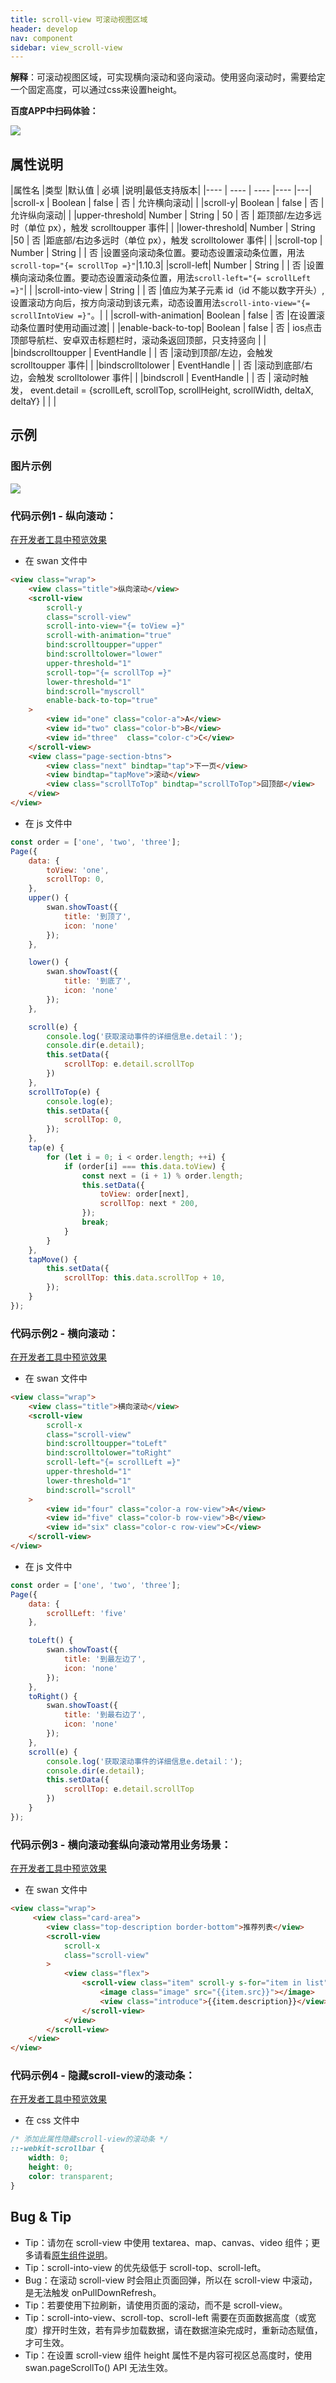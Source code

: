 ```yaml
---
title: scroll-view 可滚动视图区域
header: develop
nav: component
sidebar: view_scroll-view
---
```





**解释**：可滚动视图区域，可实现横向滚动和竖向滚动。使用竖向滚动时，需要给定一个固定高度，可以通过css来设置height。

**百度APP中扫码体验：**

<img src="https://b.bdstatic.com/miniapp/assets/images/doc_demo/scroll-view.png"  class="demo-qrcode-image" />

## **属性说明**

|属性名 |类型  |默认值  | 必填 |说明|最低支持版本|
|---- | ---- | ---- |---- |---|
|scroll-x | Boolean  |  false  | 否 | 允许横向滚动| |
|scroll-y| Boolean  | false | 否 |允许纵向滚动| |
|upper-threshold| Number &#124; String | 50 | 否 | 距顶部/左边多远时（单位 px），触发 scrolltoupper 事件| |
|lower-threshold| Number &#124; String |50 | 否 |距底部/右边多远时（单位 px），触发 scrolltolower 事件| |
|scroll-top | Number &#124; String  | | 否 |设置竖向滚动条位置。要动态设置滚动条位置，用法`scroll-top="{= scrollTop =}"`|1.10.3|
|scroll-left| Number &#124; String  | | 否 |设置横向滚动条位置。要动态设置滚动条位置，用法`scroll-left="{= scrollLeft =}"`| |
|scroll-into-view | String  | | 否 |值应为某子元素 id（id 不能以数字开头）,设置滚动方向后，按方向滚动到该元素，动态设置用法`scroll-into-view="{= scrollIntoView =}"`。| |
|scroll-with-animation| Boolean  | false | 否 |在设置滚动条位置时使用动画过渡| |
|enable-back-to-top| Boolean | false | 否 | ios点击顶部导航栏、安卓双击标题栏时，滚动条返回顶部，只支持竖向 | |
|bindscrolltoupper | EventHandle  | | 否 |滚动到顶部/左边，会触发 scrolltoupper 事件| |
|bindscrolltolower | EventHandle |  | 否 |滚动到底部/右边，会触发 scrolltolower 事件| |
|bindscroll | EventHandle | | 否 | 滚动时触发， event.detail = {scrollLeft, scrollTop, scrollHeight, scrollWidth, deltaX, deltaY} | | |

## 示例
### **图片示例**

<div class="m-doc-custom-examples">
    <div class="m-doc-custom-examples-correct">
        <img src=" https://b.bdstatic.com/miniapp/images/scroll-view.gif">
    </div>
    <div class="m-doc-custom-examples-correct">
        <img src=" ">
    </div>
    <div class="m-doc-custom-examples-correct">
        <img src=" ">
    </div>     
</div>

### **代码示例1 - 纵向滚动**：

<a href="swanide://fragment/f8ad424521036b9ccdd86ab5d46d13581575277042020" title="在开发者工具中预览效果" target="_self">在开发者工具中预览效果</a>

* 在 swan 文件中

```html
<view class="wrap">
    <view class="title">纵向滚动</view>
    <scroll-view
        scroll-y
        class="scroll-view"
        scroll-into-view="{= toView =}"
        scroll-with-animation="true"
        bind:scrolltoupper="upper"
        bind:scrolltolower="lower"
        upper-threshold="1"
        scroll-top="{= scrollTop =}"
        lower-threshold="1"
        bind:scroll="myscroll"
        enable-back-to-top="true"
    >
        <view id="one" class="color-a">A</view>
        <view id="two" class="color-b">B</view>
        <view id="three"  class="color-c">C</view>
    </scroll-view>
    <view class="page-section-btns">
        <view class="next" bindtap="tap">下一页</view>
        <view bindtap="tapMove">滚动</view>
        <view class="scrollToTop" bindtap="scrollToTop">回顶部</view>
    </view>
</view>

```
* 在 js 文件中

```js
const order = ['one', 'two', 'three'];
Page({
    data: {
        toView: 'one',
        scrollTop: 0,
    },
    upper() {
        swan.showToast({
            title: '到顶了',
            icon: 'none'
        });
    },

    lower() {
        swan.showToast({
            title: '到底了',
            icon: 'none'
        });
    },

    scroll(e) {
        console.log('获取滚动事件的详细信息e.detail：');
        console.dir(e.detail);
        this.setData({
            scrollTop: e.detail.scrollTop
        })
    },
    scrollToTop(e) {
        console.log(e);
        this.setData({
            scrollTop: 0,
        });
    },
    tap(e) {
        for (let i = 0; i < order.length; ++i) {
            if (order[i] === this.data.toView) {
                const next = (i + 1) % order.length;
                this.setData({
                    toView: order[next],
                    scrollTop: next * 200,
                });
                break;
            }
        }
    },
    tapMove() {
        this.setData({
            scrollTop: this.data.scrollTop + 10,
        });
    }
});
```

### **代码示例2 - 横向滚动**：

<a href="swanide://fragment/c7549d583ae0a9fb6c76736d15b317691575276812900" title="在开发者工具中预览效果" target="_self">在开发者工具中预览效果</a>

* 在 swan 文件中

```html
<view class="wrap">
    <view class="title">横向滚动</view>
    <scroll-view
        scroll-x
        class="scroll-view"
        bind:scrolltoupper="toLeft"
        bind:scrolltolower="toRight"
        scroll-left="{= scrollLeft =}"
        upper-threshold="1"
        lower-threshold="1"
        bind:scroll="scroll"
    >
        <view id="four" class="color-a row-view">A</view>
        <view id="five" class="color-b row-view">B</view>
        <view id="six" class="color-c row-view">C</view>
    </scroll-view>
</view>

```
* 在 js 文件中

```js
const order = ['one', 'two', 'three'];
Page({
    data: {
        scrollLeft: 'five'
    },

    toLeft() {
        swan.showToast({
            title: '到最左边了',
            icon: 'none'
        });
    },
    toRight() {
        swan.showToast({
            title: '到最右边了',
            icon: 'none'
        });
    },
    scroll(e) {
        console.log('获取滚动事件的详细信息e.detail：');
        console.dir(e.detail);
        this.setData({
            scrollTop: e.detail.scrollTop
        })
    }
});
```

### **代码示例3 - 横向滚动套纵向滚动常用业务场景**：
<a href="swanide://fragment/b8dd91b985ad471daeb43f8b79d7bc011575813000917" title="在开发者工具中预览效果" target="_self">在开发者工具中预览效果</a>
* 在 swan 文件中
```html
<view class="wrap">
     <view class="card-area">
        <view class="top-description border-bottom">推荐列表</view>
        <scroll-view
            scroll-x
            class="scroll-view"
        >
            <view class="flex">
                <scroll-view class="item" scroll-y s-for="item in list">
                    <image class="image" src="{{item.src}}"></image>
                    <view class="introduce">{{item.description}}</view>
                </scroll-view>
            </view>
        </scroll-view>
    </view>
</view>
```

### **代码示例4 - 隐藏scroll-view的滚动条**：

<a href="swanide://fragment/31ddeb76caca2583eba8b86df7dbf54a1575871524499" title="在开发者工具中预览效果" target="_self">在开发者工具中预览效果</a>

* 在 css 文件中

```css
/* 添加此属性隐藏scroll-view的滚动条 */
::-webkit-scrollbar {
    width: 0;
    height: 0;
    color: transparent;
}
```


## **Bug & Tip**

* Tip：请勿在 scroll-view 中使用 textarea、map、canvas、video 组件；更多请看[原生组件说明](https://smartprogram.baidu.com/docs/develop/component/native/)。
* Tip：scroll-into-view 的优先级低于 scroll-top、scroll-left。
* Bug：在滚动 scroll-view 时会阻止页面回弹，所以在 scroll-view 中滚动，是无法触发 onPullDownRefresh。
* Tip：若要使用下拉刷新，请使用页面的滚动，而不是 scroll-view。
* Tip：scroll-into-view、scroll-top、scroll-left 需要在页面数据高度（或宽度）撑开时生效，若有异步加载数据，请在数据渲染完成时，重新动态赋值，才可生效。
* Tip：在设置 scroll-view 组件 height 属性不是内容可视区总高度时，使用 swan.pageScrollTo() API 无法生效。


